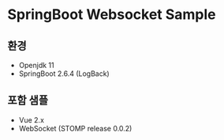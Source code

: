 # SpringBoot Websocket Sample

## 환경
- Openjdk 11
- SpringBoot 2.6.4 (LogBack)

## 포함 샘플
- Vue 2.x
- WebSocket (STOMP release 0.0.2)
